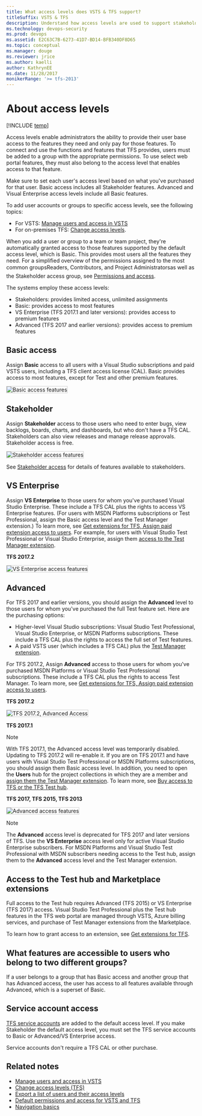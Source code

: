 ```yaml
---
title: What access levels does VSTS & TFS support?
titleSuffix: VSTS & TFS
description: Understand how access levels are used to support stakeholder, basic, advanced, or VS Enterprise access  
ms.technology: devops-security
ms.prod: devops
ms.assetid: E2C63C7B-6273-41D7-BD14-BFB340DF8D65
ms.topic: conceptual
ms.manager: douge
ms.reviewer: jrice 
ms.author: kaelli
author: KathrynEE
ms.date: 11/28/2017
monikerRange: '>= tfs-2013'
---
```


# About access levels

[!INCLUDE [temp](../../_shared/version-vsts-tfs-all-versions.md)]

Access levels enable administrators the ability to provide their user base access to the features they need and only pay for those features. To connect and use the functions and features that TFS provides, users must be added to a group with the appropriate permissions. To use select web portal features, they must also belong to the access level that enables access to that feature.

Make sure to set each user's access level based on what you've purchased for that user. Basic access includes all Stakeholder features. Advanced and Visual Enterprise access levels include all Basic features. 

To add user accounts or groups to specific access levels, see the following topics: 

- For VSTS: [Manage users and access in VSTS](../accounts/add-organization-users-from-user-hub.md)
- For on-premises TFS: [Change access levels](change-access-levels.md). 

When you add a user or group to a team or team project, they're automatically granted access to those features supported by the default access level, which is Basic. This provides most users all the features they need. For a simplified overview of the permissions assigned to the most common groups&#151;Readers, Contributors, and Project Administrators&#151;as well as the Stakeholder access group, see [Permissions and access](permissions-access.md).  

The systems employ these access levels:

- Stakeholders: provides limited access, unlimited assignments  
- Basic: provides access to most features  
- VS Enterprise (TFS 2017.1 and later versions): provides access to premium features
- Advanced (TFS 2017 and earlier versions): provides access to premium features 

## Basic access

Assign **Basic** access to all users with a Visual Studio subscriptions and paid VSTS users, including a TFS client access license (CAL). Basic provides access to most features, except for Test and other premium features.

<img src="_img/access-levels-2017-basic.png" alt="Basic access features" style="border: 1px solid #CCCCCC;" /> 

## Stakeholder

Assign **Stakeholder** access to those users who need to enter bugs, view backlogs, boards, charts, and dashboards, but who don't have a TFS CAL. Stakeholders can also view releases and manage release approvals. Stakeholder access is free. 

<img src="_img/access-levels-2017-stakeholder.png" alt="Stakeholder access features" style="border: 1px solid #CCCCCC;" />  

See [Stakeholder access](../../organizations/security/get-started-stakeholder.md) for details of features available to stakeholders.

## VS Enterprise

Assign **VS Enterprise** to those users for whom you've purchased Visual Studio Enterprise. These include a TFS CAL plus the rights to access VS Enterprise features. (For users with MSDN Platforms subscriptions or Test Professional, assign the Basic access level and the Test Manager extension.) To learn more, see [Get extensions for TFS, Assign paid extension access to users](../../marketplace/how-to/assign-paid-extension-access.md). For example, for users with Visual Studio Test Professional or Visual Studio Enterprise, assign them [access to the Test Manager extension](../../marketplace/how-to/assign-paid-extension-access.md).

**TFS 2017.2**

<img src="_img/access-levels-2017-vs.png" alt="VS Enterprise access features" style="border: 1px solid #CCCCCC;" />  

## Advanced 
For TFS 2017 and earlier versions, you should assign the **Advanced** level to those users for whom you've purchased the full Test feature set. Here are the purchasing options:  
- Higher-level Visual Studio subscriptions: Visual Studio Test Professional, Visual Studio Enterprise, or MSDN Platforms subscriptions.
These include a TFS CAL plus the rights to access the full set of Test features.  
- A paid VSTS user (which includes a TFS CAL) plus the [Test Manager extension](change-access-levels.md#test-manager). 

For TFS 2017.2, Assign **Advanced** access to those users for whom you've purchased MSDN Platforms or Visual Studio Test Professional subscriptions. These include a TFS CAL plus the rights to access Test Manager. To learn more, see [Get extensions for TFS, Assign paid extension access to users](../../marketplace/how-to/assign-paid-extension-access.md).
	

**TFS 2017.2**

<img src="_img/access-levels-2017-update2-vs-t.png" alt="TFS 2017.2, Advanced Access" style="border: 1px solid #CCCCCC;" />

**TFS 2017.1**

> [!NOTE]   
> With TFS 2017.1, the Advanced access level was temporarily disabled. Updating to TFS 2017.2 will re-enable it. If you are on TFS 2017.1 and have users with Visual Studio Test Professional or MSDN Platforms subscriptions, you should assign them Basic access level. In addition, you need to open the **Users** hub for the project collections in which they are a member and [assign them the Test Manager extension](../../marketplace/assign-paid-extensions.md). To learn more, see [Buy access to TFS or the TFS Test hub](../../billing/buy-access-tfs-test-hub.md). 

**TFS 2017, TFS 2015, TFS 2013**

<img src="_img/access-levels-2015-advanced.png" alt="Advanced access features" style="border: 1px solid #CCCCCC;" />  

> [!NOTE]   
> The **Advanced** access level is deprecated for TFS 2017 and later versions of TFS. Use the **VS Enterprise** access level only for active Visual Studio Enterprise subscribers. For MSDN Platforms and Visual Studio Test Professional with MSDN subscribers needing access to the Test hub, assign them to the **Advanced** access level and the Test Manager extension.  
 
 
<a id="test-manager"  >  </a>
## Access to the Test hub and Marketplace extensions

Full access to the Test hub requires Advanced (TFS 2015) or VS Enterprise (TFS 2017) access. Visual Studio Test Professional plus the Test hub features in the TFS web portal are managed through VSTS, Azure billing services, and purchase of Test Manager extensions from the Marketplace.  

To learn how to grant access to an extension, see [Get extensions for TFS](../../marketplace/get-tfs-extensions.md).  

## What features are accessible to users who belong to two different groups?
If a user belongs to a group that has Basic access and another group that has Advanced access, the user has access to all features available through Advanced, which is a superset of Basic.

## Service account access  
[TFS service accounts](/tfs/server/admin/service-accounts-dependencies-tfs) are added to the default access level. If you make Stakeholder the default access level, you must set the TFS service accounts to Basic or Advanced/VS Enterprise access.  

Service accounts don't require a TFS CAL or other purchase.  

## Related notes  

- [Manage users and access in VSTS](../accounts/add-organization-users-from-user-hub.md)
- [Change access levels (TFS)](change-access-levels.md)
- [Export a list of users and their access levels](export-users-audit-log.md)
- [Default permissions and access for VSTS and TFS](permissions-access.md)
- [Navigation basics](../../project/navigation/index.md)  
